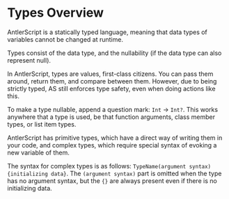 # Types Overview
AntlerScript is a statically typed language, meaning that data types of variables cannot be changed at runtime.

Types consist of the data type, and the nullability (if the data type can also represent null).

In AntlerScript, types are values, first-class citizens. You can pass them around, return them, and compare between them. However, due to being strictly typed, AS still enforces type safety, even when doing actions like this.

To make a type nullable, append a question mark: `Int` -> `Int?`. This works anywhere that a type is used, be that function arguments, class member types, or list item types.

AntlerScript has primitive types, which have a direct way of writing them in your code, and complex types, which require special syntax of evoking a new variable of them.

The syntax for complex types is as follows: `TypeName(argument syntax){initializing data}`. The `(argument syntax)` part is omitted when the type has no argument syntax, but the `{}` are always present even if there is no initializing data.
